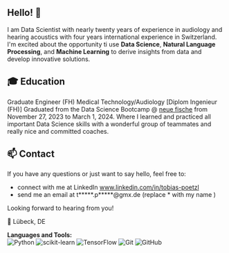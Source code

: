 ## Hello! 🤗

I am Data Scientist with nearly twenty years of experience in audiology and hearing acoustics with four years international experience in Switzerland. I'm excited about the opportunity ti use **Data Science**, **Natural Language Processing**, and **Machine Learning** to derive insights from data and develop innovative solutions.

## 🎓 Education
Graduate Engineer (FH) Medical Technology/Audiology   [Diplom Ingenieur (FH)]
Graduated from the Data Science Bootcamp @ [neue fische](https://github.com/neuefische) from November 27, 2023 to March 1, 2024. Where I learned and practiced all important Data Science skills with a wonderful group of teammates and really nice and committed coaches. 




## 📫 Contact

If you have any questions or just want to say hello, feel free to:   
- connect with me at LinkedIn   www.linkedin.com/in/tobias-poetzl  
- send me an email at t*****.p*****@gmx.de (replace * with my name )  
   
Looking forward to hearing from you!
   
📍 Lübeck, DE

**Languages and Tools:**  
![Python](https://img.shields.io/badge/python-3670A0?style=for-the-badge&logo=python&logoColor=ffdd54)
![scikit-learn](https://img.shields.io/badge/scikit--learn-%23F7931E.svg?style=for-the-badge&logo=scikit-learn&logoColor=white)
![TensorFlow](https://img.shields.io/badge/TensorFlow-%23FF6F00.svg?style=for-the-badge&logo=TensorFlow&logoColor=white)
![Git](https://img.shields.io/badge/git-%23F05033.svg?style=for-the-badge&logo=git&logoColor=white)
![GitHub](https://img.shields.io/badge/github-%23121011.svg?style=for-the-badge&logo=github&logoColor=white)


<!---
TopAudioData/TopAudioData is a ✨ special ✨ repository because its `README.md` (this file) appears on your GitHub profile.
You can click the Preview link to take a look at your changes.
--->
<!---
I'm a [Your Job Title] with a passion for [Your Interests].

## 🌱 What I'm currently learning

- [Technology or skill you're currently learning]

## 🔭 What I'm currently working on

- [Project or task you're currently working on]

## 📫 How to reach me

- LinkedIn: Your LinkedIn Name
- Email: Your Email Address

## ⚡ Fun facts

- [An interesting fact about you]
- [Another interesting fact about you]
--->
